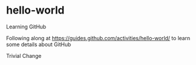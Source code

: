 # hello-world
Learning GitHub

Following along at https://guides.github.com/activities/hello-world/ to learn some details about GitHub

Trivial Change
